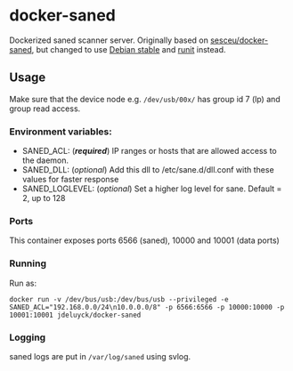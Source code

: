 # docker-saned
Dockerized saned scanner server. Originally based on [sesceu/docker-saned](https://github.com/sesceu/docker-saned), but changed to use [Debian stable](https://debian.org) and [runit](http://smarden.org/runit/) instead.

## Usage
Make sure that the device node e.g. `/dev/usb/00x/` has group id 7 (lp) and group read access.

### Environment variables:
  * SANED_ACL: (***required***) IP ranges or hosts that are allowed access to the daemon.
  * SANED_DLL: (*optional*) Add this dll to /etc/sane.d/dll.conf with these values for faster response
  * SANED_LOGLEVEL: (*optional*) Set a higher log level for sane. Default = 2, up to 128

### Ports
This container exposes ports 6566 (saned), 10000 and 10001 (data ports)

### Running

Run as:
```
docker run -v /dev/bus/usb:/dev/bus/usb --privileged -e SANED_ACL="192.168.0.0/24\n10.0.0.0/8" -p 6566:6566 -p 10000:10000 -p 10001:10001 jdeluyck/docker-saned
```

### Logging

saned logs are put in `/var/log/saned` using svlog.